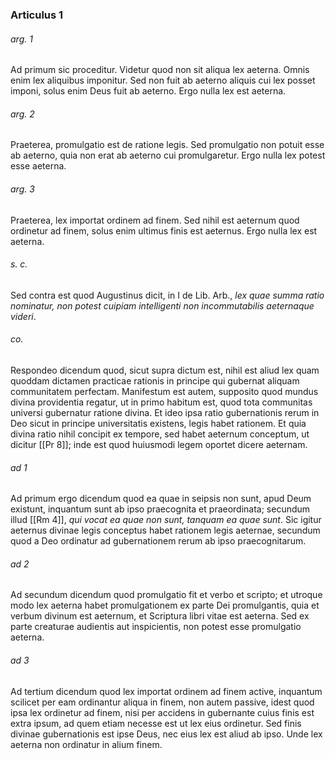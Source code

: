 ### Articulus 1

###### arg. 1
Ad primum sic proceditur. Videtur quod non sit aliqua lex aeterna. Omnis enim lex aliquibus imponitur. Sed non fuit ab aeterno aliquis cui lex posset imponi, solus enim Deus fuit ab aeterno. Ergo nulla lex est aeterna.

###### arg. 2
Praeterea, promulgatio est de ratione legis. Sed promulgatio non potuit esse ab aeterno, quia non erat ab aeterno cui promulgaretur. Ergo nulla lex potest esse aeterna.

###### arg. 3
Praeterea, lex importat ordinem ad finem. Sed nihil est aeternum quod ordinetur ad finem, solus enim ultimus finis est aeternus. Ergo nulla lex est aeterna.

###### s. c.
Sed contra est quod Augustinus dicit, in I de Lib. Arb., *lex quae summa ratio nominatur, non potest cuipiam intelligenti non incommutabilis aeternaque videri*.

###### co.
Respondeo dicendum quod, sicut supra dictum est, nihil est aliud lex quam quoddam dictamen practicae rationis in principe qui gubernat aliquam communitatem perfectam. Manifestum est autem, supposito quod mundus divina providentia regatur, ut in primo habitum est, quod tota communitas universi gubernatur ratione divina. Et ideo ipsa ratio gubernationis rerum in Deo sicut in principe universitatis existens, legis habet rationem. Et quia divina ratio nihil concipit ex tempore, sed habet aeternum conceptum, ut dicitur [[Pr 8]]; inde est quod huiusmodi legem oportet dicere aeternam.

###### ad 1
Ad primum ergo dicendum quod ea quae in seipsis non sunt, apud Deum existunt, inquantum sunt ab ipso praecognita et praeordinata; secundum illud [[Rm 4]], *qui vocat ea quae non sunt, tanquam ea quae sunt*. Sic igitur aeternus divinae legis conceptus habet rationem legis aeternae, secundum quod a Deo ordinatur ad gubernationem rerum ab ipso praecognitarum.

###### ad 2
Ad secundum dicendum quod promulgatio fit et verbo et scripto; et utroque modo lex aeterna habet promulgationem ex parte Dei promulgantis, quia et verbum divinum est aeternum, et Scriptura libri vitae est aeterna. Sed ex parte creaturae audientis aut inspicientis, non potest esse promulgatio aeterna.

###### ad 3
Ad tertium dicendum quod lex importat ordinem ad finem active, inquantum scilicet per eam ordinantur aliqua in finem, non autem passive, idest quod ipsa lex ordinetur ad finem, nisi per accidens in gubernante cuius finis est extra ipsum, ad quem etiam necesse est ut lex eius ordinetur. Sed finis divinae gubernationis est ipse Deus, nec eius lex est aliud ab ipso. Unde lex aeterna non ordinatur in alium finem.

